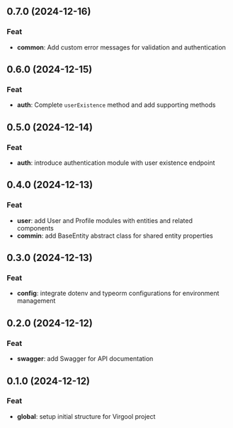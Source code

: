 ## 0.7.0 (2024-12-16)

### Feat

- **common**: Add custom error messages for validation and authentication

## 0.6.0 (2024-12-15)

### Feat

- **auth**: Complete `userExistence` method and add supporting methods

## 0.5.0 (2024-12-14)

### Feat

- **auth**: introduce authentication module with user existence endpoint

## 0.4.0 (2024-12-13)

### Feat

- **user**: add User and Profile modules with entities and related components
- **commin**: add BaseEntity abstract class for shared entity properties

## 0.3.0 (2024-12-13)

### Feat

- **config**: integrate dotenv and typeorm configurations for environment management

## 0.2.0 (2024-12-12)

### Feat

- **swagger**: add Swagger for API documentation

## 0.1.0 (2024-12-12)

### Feat

- **global**: setup initial structure for Virgool project
